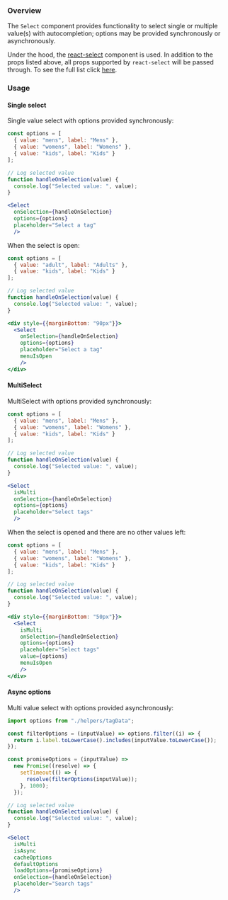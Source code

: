 ### Overview
The `Select` component provides functionality to select single or multiple value(s) with
autocompletion; options may be provided synchronously or asynchronously. 

Under the hood, the [react-select](https://react-select.com) component is used. In addition to the props listed above, all props supported by `react-select` will be passed through. To see the full list click [here](https://react-select.com/props).

### Usage

#### Single select

Single value select with options provided synchronously:
```jsx
const options = [
  { value: "mens", label: "Mens" },
  { value: "womens", label: "Womens" },
  { value: "kids", label: "Kids" }
];

// Log selected value
function handleOnSelection(value) {
  console.log("Selected value: ", value);
}

<Select 
  onSelection={handleOnSelection}
  options={options}
  placeholder="Select a tag"
  />
```

When the select is open:

```jsx
const options = [
  { value: "adult", label: "Adults" },
  { value: "kids", label: "Kids" }
];

// Log selected value
function handleOnSelection(value) {
  console.log("Selected value: ", value);
}

<div style={{marginBottom: "90px"}}>
  <Select 
    onSelection={handleOnSelection}
    options={options}
    placeholder="Select a tag"
    menuIsOpen
    />
</div>
```

#### MultiSelect

MultiSelect with options provided synchronously:
```jsx
const options = [
  { value: "mens", label: "Mens" },
  { value: "womens", label: "Womens" },
  { value: "kids", label: "Kids" }
];

// Log selected value
function handleOnSelection(value) {
  console.log("Selected value: ", value);
}

<Select 
  isMulti
  onSelection={handleOnSelection}
  options={options}
  placeholder="Select tags"
  />
```

When the select is opened and there are no other values left:

```jsx
const options = [
  { value: "mens", label: "Mens" },
  { value: "womens", label: "Womens" },
  { value: "kids", label: "Kids" }
];

// Log selected value
function handleOnSelection(value) {
  console.log("Selected value: ", value);
}

<div style={{marginBottom: "50px"}}>
  <Select
    isMulti
    onSelection={handleOnSelection}
    options={options}
    placeholder="Select tags"
    value={options}
    menuIsOpen
    />
</div>
```
#### Async options

Multi value select with options provided asynchronously:

```jsx
import options from "./helpers/tagData";

const filterOptions = (inputValue) => options.filter((i) => {
  return i.label.toLowerCase().includes(inputValue.toLowerCase());
});

const promiseOptions = (inputValue) =>
  new Promise((resolve) => {
    setTimeout(() => {
      resolve(filterOptions(inputValue));
    }, 1000);
  });

// Log selected value
function handleOnSelection(value) {
  console.log("Selected value: ", value);
}

<Select 
  isMulti
  isAsync
  cacheOptions 
  defaultOptions 
  loadOptions={promiseOptions}
  onSelection={handleOnSelection}
  placeholder="Search tags"
  />
```
